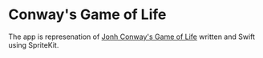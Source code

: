 # Conway's Game of Life

The app is represenation of [Jonh Conway's Game of Life](https://en.wikipedia.org/wiki/Conway's_Game_of_Life) written and Swift using SpriteKit.
